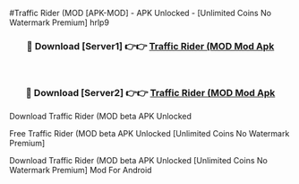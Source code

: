 #Traffic Rider (MOD [APK-MOD] - APK Unlocked - [Unlimited Coins No Watermark Premium] hrlp9



<div align="center">

<h3>🔴 Download [Server1] 👉👉 <a href="https://momento.my/?title=Traffic_Rider_(MOD">Traffic Rider (MOD Mod Apk</a></h3><br>

<h3>🔴 Download [Server2] 👉👉 <a href="https://momento.my/?title=Traffic_Rider_(MOD">Traffic Rider (MOD Mod Apk</a></h3>
</div>



Download Traffic Rider (MOD beta APK Unlocked

Free Traffic Rider (MOD beta APK Unlocked [Unlimited Coins No Watermark Premium]

Download Traffic Rider (MOD beta APK Unlocked [Unlimited Coins No Watermark Premium] Mod For Android
